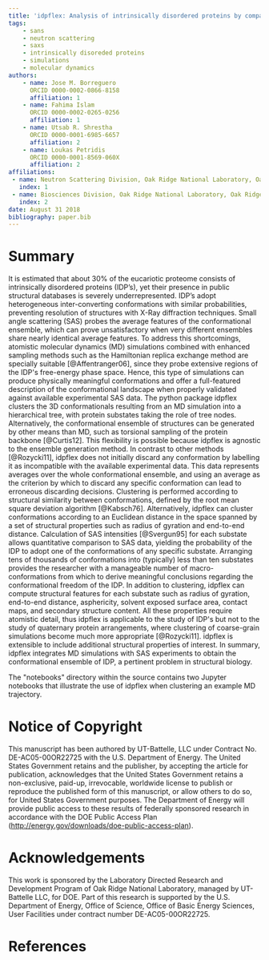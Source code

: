 ```yaml
---
title: 'idpflex: Analysis of intrinsically disordered proteins by comparing MDsimulations to Small Angle Scattering experiments'
tags:
    - sans
    - neutron scattering
    - saxs
    - intrinsically disoreded proteins
    - simulations
    - molecular dynamics
authors:
    - name: Jose M. Borreguero
      ORCID 0000-0002-0866-8158
      affiliation: 1
    - name: Fahima Islam
      ORCID 0000-0002-0265-0256
      affiliation: 1
    - name: Utsab R. Shrestha
      ORCID 0000-0001-6985-6657
      affiliation: 2
    - name: Loukas Petridis 
      ORCID 0000-0001-8569-060X
      affiliation: 2
affiliations:
 - name: Neutron Scattering Division, Oak Ridge National Laboratory, Oak Ridge TN, USA
   index: 1
 - name: Biosciences Division, Oak Ridge National Laboratory, Oak Ridge TN, USA.
   index: 2
date: August 31 2018
bibliography: paper.bib
---
```


# Summary

It is estimated that about 30\% of the eucariotic proteome consists of intrinsically disordered proteins (IDP’s), yet their presence in public structural databases is severely underrepresented.
IDP’s adopt heterogeneous inter-converting conformations with similar probabilities, preventing resolution of structures with X-Ray diffraction techniques.
Small angle scattering (SAS) probes the average features of the conformational ensemble, which can
prove unsatisfactory when very different ensembles share nearly identical average features.
To address this shortcomings, atomistic molecular dynamics (MD) simulations combined with enhanced sampling methods such as the
Hamiltonian replica exchange method are specially suitable [@Affentranger06], since they probe extensive regions of the IDP's free-energy phase space.
Hence, this type of simulations can produce physically meaningful conformations and offer a full-featured description of the conformational landscape when properly validated against available experimental SAS data.
The python package idpflex clusters the 3D conformationals resulting from an MD simulation into a
hierarchical tree, with protein substates taking the role of tree nodes.
Alternatively, the conformational ensemble of structures can be generated by other means than MD, such as torsional sampling of the protein backbone [@Curtis12].
This flexibility is possible because idpflex is agnostic to the ensemble generation method.
In contrast to other methods [@Rozycki11], idpflex does not initially discard any conformation by labelling it as incompatible with the available experimental data.
This data represents averages over the whole conformational ensemble, and using an average as the criterion by which to discard any specific conformation can lead to erroneous discarding decisions.
Clustering is performed according to structural similarity between conformations, defined by the root mean square deviation algorithm [@Kabsch76].
Alternatively, idpflex can cluster conformations according to an Euclidean distance in the space spanned by a set of structural properties such as radius of gyration and end-to-end distance.
Calculation of SAS intensities [@Svergun95] for each substate allows quantitative comparison to SAS data, yielding the probability of the IDP to adopt one of the conformations of any specific substate.
Arranging tens of thousands of conformations into (typically) less than ten substates provides the researcher with a manageable number of macro-conformations from which to derive meaningful conclusions regarding the conformational freedom of the IDP.
In addition to clustering, idpflex can compute structural features for each substate such as radius of gyration, end-to-end distance, asphericity, solvent exposed surface area, contact maps, and secondary structure content.
All these properties require atomistic detail, thus idpflex is applicable to the study of IDP's but not to the study of quaternary protein arrangements, where clustering of coarse-grain simulations become much more appropriate [@Rozycki11].
idpflex is extensible to include additional structural properties of interest.
In summary, idpflex integrates MD simulations with SAS experiments to obtain the conformational ensemble of IDP, a pertinent problem in structural biology.

The "notebooks" directory within the source contains two Jupyter notebooks that illustrate the use of idpflex when clustering an example MD trajectory.

# Notice of Copyright

This manuscript has been authored by UT-Battelle, LLC under Contract No.
DE-AC05-00OR22725 with the U.S. Department of Energy. The United States
Government retains and the publisher, by accepting the article for
publication, acknowledges that the United States Government retains a
non-exclusive, paid-up, irrevocable, worldwide license to publish or
reproduce the published form of this manuscript, or allow others to do
so, for United States Government purposes. The Department of Energy will
provide public access to these results of federally sponsored research
in accordance with the DOE Public Access Plan
(http://energy.gov/downloads/doe-public-access-plan).

# Acknowledgements

This work is sponsored by the Laboratory Directed Research and
Development Program of Oak Ridge National Laboratory, managed by
UT-Battelle LLC, for DOE. Part of this research is supported by the U.S.
Department of Energy, Office of Science, Office of Basic Energy
Sciences, User Facilities under contract number DE-AC05-00OR22725.

# References
